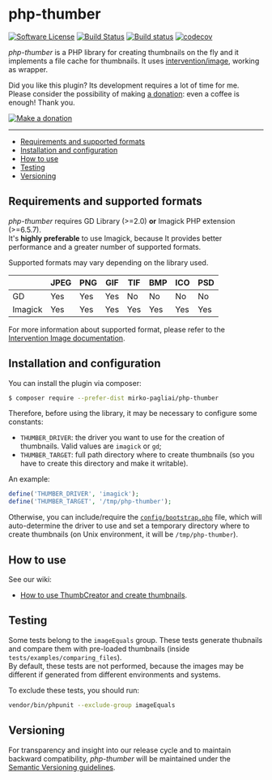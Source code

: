 # php-thumber

[![Software License](https://img.shields.io/badge/license-MIT-brightgreen.svg?style=flat-square)](LICENSE.txt)
[![Build Status](https://travis-ci.org/mirko-pagliai/php-thumber.svg?branch=master)](https://travis-ci.org/mirko-pagliai/php-thumber)
[![Build status](https://ci.appveyor.com/api/projects/status/ie7j3678w3knhfhy/branch/master?svg=true)](https://ci.appveyor.com/project/mirko-pagliai/php-thumber/branch/master)
[![codecov](https://codecov.io/gh/mirko-pagliai/php-thumber/branch/master/graph/badge.svg)](https://codecov.io/gh/mirko-pagliai/php-thumber)

*php-thumber* is a PHP library for creating thumbnails on the fly and it implements a file cache for thumbnails.
It uses [intervention/image](https://github.com/Intervention/image), working as wrapper.

Did you like this plugin? Its development requires a lot of time for me.  
Please consider the possibility of making [a donation](//paypal.me/mirkopagliai): even a coffee is enough! Thank you.

[![Make a donation](https://www.paypalobjects.com/webstatic/mktg/logo-center/logo_paypal_carte.jpg)](//paypal.me/mirkopagliai)

***

  * [Requirements and supported formats](#requirements-and-supported-formats)
  * [Installation and configuration](#installation-and-configuration)
  * [How to use](#how-to-use)
  * [Testing](#testing)
  * [Versioning](#versioning)

## Requirements and supported formats
*php-thumber* requires GD Library (>=2.0) **or** Imagick PHP extension 
(>=6.5.7).  
It's **highly preferable** to use Imagick, because It provides better 
performance and a greater number of supported formats.

Supported formats may vary depending on the library used.

|         | JPEG | PNG | GIF | TIF | BMP | ICO | PSD |
|---------|------|-----|-----|-----|-----|-----|-----|
| GD      | Yes  | Yes | Yes | No  | No  | No  | No  |
| Imagick | Yes  | Yes | Yes | Yes | Yes | Yes | Yes |

For more information about supported format, please refer to the 
[Intervention Image documentation](http://image.intervention.io/getting_started/formats).

## Installation and configuration
You can install the plugin via composer:
```bash
$ composer require --prefer-dist mirko-pagliai/php-thumber
```

Therefore, before using the library, it may be necessary to configure some constants:

  * `THUMBER_DRIVER`: the driver you want to use for the creation of thumbnails. Valid values are `imagick` or `gd`;
  * `THUMBER_TARGET`: full path directory where to create thumbnails (so you have to create this directory and make it writable).

An example:
```php
define('THUMBER_DRIVER', 'imagick');
define('THUMBER_TARGET', '/tmp/php-thumber');
```

Otherwise, you can include/require the [`config/bootstrap.php`](https://github.com/mirko-pagliai/php-thumber/blob/master/config/bootstrap.php) file, which will auto-determine the driver to use and set a temporary directory where to create thumbnails (on Unix environment, it will be `/tmp/php-thumber`).

## How to use
See our wiki:
  * [How to use ThumbCreator and create thumbnails](https://github.com/mirko-pagliai/php-thumber/wiki/How-to-use-ThumbCreator-and-create-thumbnails).

## Testing
Some tests belong to the `imageEquals` group. These tests generate thubnails and compare them with pre-loaded thumbnails (inside `tests/examples/comparing_files`).  
By default, these tests are not performed, because the images may be different if generated from different environments and systems.

To exclude these tests, you should run:
```bash
vendor/bin/phpunit --exclude-group imageEquals
```

## Versioning
For transparency and insight into our release cycle and to maintain backward 
compatibility, *php-thumber* will be maintained under the 
[Semantic Versioning guidelines](http://semver.org).